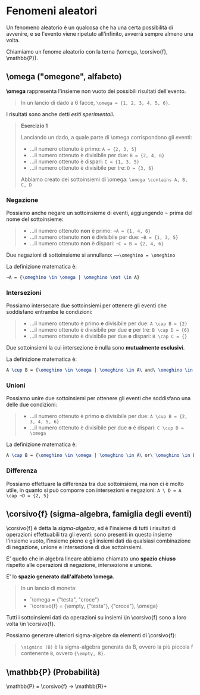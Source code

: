 # Fenomeni aleatori

Un fenomeno aleatorio è un qualcosa che ha una certa possibilità di avvenire, e se l'evento viene ripetuto all'infinito, avverrà sempre almeno una volta.

Chiamiamo un fenome aleatorio con la terna (\omega, \corsivo{f}, \mathbb{P}).

## \omega ("omegone", alfabeto)

**\omega** rappresenta l'insieme non vuoto dei possibili risultati dell'evento.  

> In un lancio di dado a 6 facce, `\omega = {1, 2, 3, 4, 5, 6}`.

I risultati sono anche detti _esiti sperimentali_.

> **Esercizio 1**
>
> Lanciando un dado, a quale parte di \omega corrispondono gli eventi:
>
> - ...il numero ottenuto è primo: `A = {2, 3, 5}`
> - ...il numero ottenuto è divisibile per due: `B = {2, 4, 6}`
> - ...il numero ottenuto è dispari: `C = {1, 3, 5}`
> - ...il numero ottenuto è divisibile per tre: `D = {3, 6}`
>
> Abbiamo creato dei sottoinsiemi di \omega: `\omega \contains A, B, C, D`

### Negazione

Possiamo anche negare un sottoinsieme di eventi, aggiungendo ¬ prima del nome del sottoinsieme:

> - ...il numero ottenuto **non** è primo: `¬A = {1, 4, 6}`
> - ...il numero ottenuto **non** è divisibile per due: `¬B = {1, 3, 5}`
> - ...il numero ottenuto **non** è dispari: `¬C = B = {2, 4, 6}`

Due negazioni di sottoinsieme si annullano: `¬¬\omeghino = \omeghino`

La definizione matematica è:
```latex
¬A = {\omeghino \in \omega | \omeghino \not \in A}
```

### Intersezioni

Possiamo intersecare due sottoinsiemi per ottenere gli eventi che soddisfano entrambe le condizioni: 

> - ...il numero ottenuto è primo **e** divisibile per due: `A \cap B = {2}`
> - ...il numero ottenuto è divisibile per due **e** per tre: `B \cap D = {6}`
> - ...il numero ottenuto è divisibile per due **e** dispari: `B \cap C = {}`

Due sottoinsiemi la cui intersezione è nulla sono **mutualmente esclusivi**.

La definizione matematica è:
```latex
A \cup B = {\omeghino \in \omega | \omeghino \in A\ and\ \omeghino \in B}
```

### Unioni

Possiamo unire due sottoinsiemi per ottenere gli eventi che soddisfano una delle due condizioni:

> - ...il numero ottenuto è primo **o** divisibile per due: `A \cup B = {2, 3, 4, 5, 6}`
> - ...il numero ottenuto è divisibile per due **o** è dispari: `C \cup D = \omega`

La definizione matematica è:
```latex
A \cap B = {\omeghino \in \omega | \omeghino \in A\ or\ \omeghino \in B}
```

### Differenza

Possiamo effettuare la differenza tra due sottoinsiemi, ma non ci è molto utile, in quanto si può comporre con intersezioni e negazioni: `A \ D = A \cap ¬D = {2, 5}`

## \corsivo{f} (sigma-algebra, famiglia degli eventi)

\corsivo{f} è detta la _sigma-algebra_, ed è l'insieme di tutti i risultati di operazioni effettuabili tra gli eventi: sono presenti in questo insieme l'insieme vuoto, l'insieme pieno e gli insiemi dati da qualsiasi combinazione di negazione, unione e intersezione di due sottoinsiemi.

E' quello che in algebra lineare abbiamo chiamato uno **spazio chiuso** rispetto alle operazioni di negazione, intersezione e unione. 

E' lo **spazio generato dall'alfabeto \omega**.

> In un lancio di moneta:
> - `\omega = {"testa", "croce"}
> - `\corsivo{f} = {\empty, {"testa"}, {"croce"}, \omega}

Tutti i sottoinsiemi dati da operazioni su insiemi \in \corsivo{f} sono a loro volta \in \corsivo{f}.

Possiamo generare ulteriori sigma-algebre da elementi di \corsivo{f}: 

> `\sigmino (B)` è la sigma-algebra generata da B, ovvero la più piccola f contenente `B`, ovvero `{\empty, B}`.

## \mathbb{P} (Probabilità)

\mathbb{P} = \corsivo{f} → \mathbb{R}+

